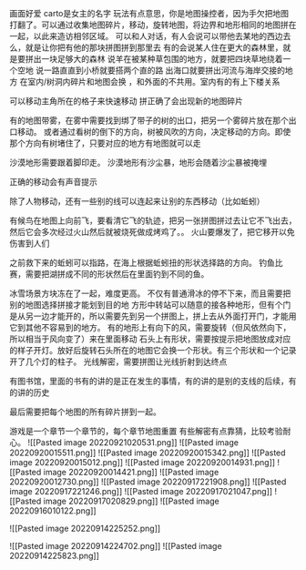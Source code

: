 画面好爱
carto是女主的名字
玩法有点意思，你是地图操控者，因为手欠把地图打翻了。可以通过收集地图碎片，移动，旋转地图，将边界和地形相同的地图拼在一起，以此来造访相邻区域。
可以和人对话，有人会说可以带他去某地的西边去么，就是让你把有他的那块拼图拼到那里去
有的会说某人住在更大的森林里，就是要拼出一块足够大的森林
说羊在被某种草包围的地方，就要把四块草地绕着一个空地
说一路直直到小桥就要搭两个直的路
出海口就要拼出河流与海岸交接的地方
在室内/树洞内碎片和地图会换 ，和外面的不共用。室内有的有上下楼关系

可以移动主角所在的格子来快速移动
拼正确了会出现新的地图碎片

有的地图带雾，在雾中需要找到绑了带子的树的出口，把另一个雾碎片放在那个出口移动。
或者通过看树的倒下的方向，树被风吹的方向，决定移动的方向。即使那个方向有树堵住了，只要对应的地方有地图就可以走

沙漠地形需要跟着脚印走。
沙漠地形有沙尘暴，地形会随着沙尘暴被掩埋

正确的移动会有声音提示

除了人物移动，还有一些别的线可以连起来让别的东西移动（比如蚯蚓）

有候鸟在地图上向前飞，要看清它飞的轨迹，把另一张拼图拼过去让它不飞出去，然后它会多次经过火山然后就被烧死做成烤鸡了。。
火山要爆发了，把它移开以免伤害到人们

之前救下来的蚯蚓可以指路，在海上根据蚯蚓扭的形状选择路的方向。
钓鱼比赛，需要把湖拼成不同的形状然后在里面钓到不同的鱼。

冰雪场景方块冻在了一起，难度更高。
不仅有普通滑冰的停不下来，而且需要把别的地图选择拼接才能划到目的地
方形中转站可以随意的接各种地形，但有个门是从另一边才能开的，所以需要先到另一个拼图上，拼上去从外面打开门，才能用它到其他不容易到的地方。
有的地形上有向下的风，需要旋转（但风依然向下，所以相当于风向变了）来在里面移动
石头上有形状，需要按提示把地图放成对应的样子开灯。放好后旋转石头所在的地图它会换一个形状。有三个形状和一个记录开了几个灯的柱子。
光线解密，需要拼图让光线折射到达终点

有图书馆，里面的书有的讲的是正在发生的事情，有的讲的是别的支线的后续，有的讲的历史

最后需要把每个地图的所有碎片拼到一起。

游戏是一个章节一个章节的，每个章节地图重置
有些解密有点靠猜，比较考验耐心。
![[Pasted image 20220921020531.png]]
![[Pasted image 20220920015511.png]]
![[Pasted image 20220920015342.png]]
![[Pasted image 20220920015012.png]]
![[Pasted image 20220920014931.png]]
![[Pasted image 20220920014421.png]]
![[Pasted image 20220920012730.png]]
![[Pasted image 20220917221908.png]]
![[Pasted image 20220917221246.png]]
![[Pasted image 20220917021047.png]]
![[Pasted image 20220917020829.png]]
![[Pasted image 20220916010122.png]]

      
![[Pasted image 20220914225252.png]]

![[Pasted image 20220914224702.png]]
![[Pasted image 20220914225823.png]]